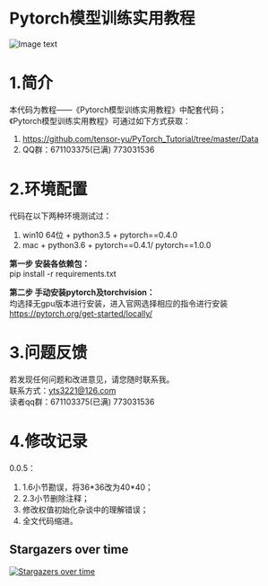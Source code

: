 ﻿# Pytorch模型训练实用教程
![Image text](https://github.com/tensor-yu/PyTorch_Tutorial/blob/master/Data/cover.png)

# 1.简介
本代码为教程——《Pytorch模型训练实用教程》中配套代码；<br/>
《Pytorch模型训练实用教程》可通过如下方式获取：<br/>
1. https://github.com/tensor-yu/PyTorch_Tutorial/tree/master/Data<br/>
2. QQ群：671103375(已满) 773031536 <br/>


# 2.环境配置
代码在以下两种环境测试过：<br/>
1. win10 64位 + python3.5 + pytorch==0.4.0 <br/>
2. mac + python3.6 + pytorch==0.4.1/ pytorch==1.0.0 <br/>

**第一步 安装各依赖包：**<br/>
pip install -r requirements.txt

**第二步 手动安装pytorch及torchvision：**<br/>
均选择无gpu版本进行安装，进入官网选择相应的指令进行安装
https://pytorch.org/get-started/locally/


# 3.问题反馈
若发现任何问题和改进意见，请您随时联系我。<br/>
联系方式：yts3221@126.com<br/>
读者qq群：671103375(已满) 773031536 <br/>

# 4.修改记录
0.0.5：
1. 1.6小节勘误，将36\*36改为40\*40；
2. 2.3小节删除注释；
3. 修改权值初始化杂谈中的理解错误；
4. 全文代码缩进。


## Stargazers over time

[![Stargazers over time](https://starchart.cc/TingsongYu/PyTorch_Tutorial.svg)](https://starchart.cc/TingsongYu/PyTorch_Tutorial)
